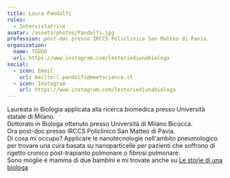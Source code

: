 ```yaml
---
title: Laura Pandolfi
roles:
  - Intervistatrice
avatar: /assets/photos/Pandolfi.jpg
profession: post-doc presso IRCCS Policlinico San Matteo di Pavia.
organization:
  name: TGODO
  url: https://www.instagram.com/lestoriediunabiologa
social:
  - icon: Email
    url: mailto:l.pandolfi@meetscience.it
  - icon: Instagram
    url: https://www.instagram.com/lestoriediunabiologa
---
```


Laureata in Biologia applicata alla ricerca biomedica presso Università statale di Milano.  
Dottorato in Biologa ottenuto presso Università di Milano Bicocca.  
Ora post-doc presso IRCCS Policlinico San Matteo di Pavia.  
Di cosa mi occupo? Applicare le nanotecnologie nell'ambito pneumologico per trovare una cura basata su nanoparticelle per pazienti che soffrono di rigetto cronico post-trapianto polmonare o fibrosi polmonare.  
Sono moglie e mamma di due bambini e mi trovate anche su [Le storie di una biologa](https://www.instagram.com/lestoriediunabiologa)